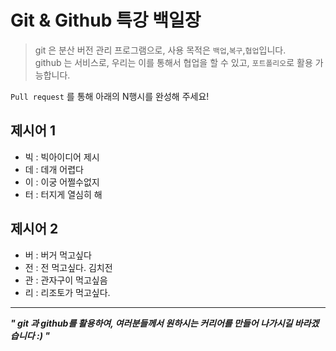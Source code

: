 # Git & Github 특강 백일장
> git 은 분산 버전 관리 프로그램으로, 사용 목적은 `백업`,`복구`,`협업`입니다.   
> github 는 서비스로, 우리는 이를 통해서 협업을 할 수 있고, `포트폴리오`로 활용 가능합니다.

`Pull request` 를 통해 아래의 N행시를 완성해 주세요!

## 제시어 1
- 빅 : 빅아이디어 제시
- 데 : 데개 어렵다
- 이 : 이궁 어쩔수없지
- 터 : 터지게 열심히 해

## 제시어 2
- 버 : 버거 먹고싶다
- 전 : 전 먹고싶다. 김치전
- 관 : 관자구이 먹고싶음
- 리 : 리조토가 먹고싶다.

---

***" git 과 github를 활용하여, 여러분들께서 원하시는 커리어를 만들어 나가시길 바라겠습니다 :) "***
